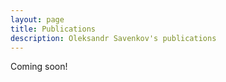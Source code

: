 ```yaml
---
layout: page
title: Publications
description: Oleksandr Savenkov's publications
---
```


Coming soon!
